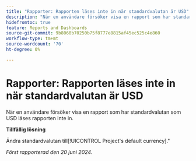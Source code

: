 ```yaml
---
title: "Rapporter: Rapporten läses inte in när standardvalutan är USD"
description: "När en användare försöker visa en rapport som har standardvalutan som USD läses rapporten inte in."
hidefromtoc: true
feature: Reports and Dashboards
source-git-commit: 9b8060b70250b75f8777e8815af45ec525c4e860
workflow-type: tm+mt
source-wordcount: '70'
ht-degree: 0%

---
```



# Rapporter: Rapporten läses inte in när standardvalutan är USD

När en användare försöker visa en rapport som har standardvalutan som USD läses rapporten inte in.

**Tillfällig lösning**

Ändra standardvalutan till[!UICONTROL Project's default currency].&quot;

_Först rapporterad den 20 juni 2024._
